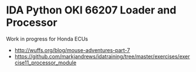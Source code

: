 IDA Python OKI 66207 Loader and Processor
=========================================

Work in progress for Honda ECUs

- http://wuffs.org/blog/mouse-adventures-part-7
- https://github.com/markjandrews/idatraining/tree/master/exercises/exercise11_processor_module
